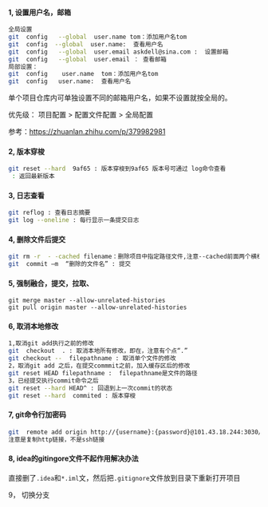 #### 1, 设置用户名，邮箱

```bash
全局设置
git  config   --global  user.name tom：添加用户名tom
git  config  --global  user.name:  查看用户名  
git  config   --global  user.email askdell@sina.com :  设置邮箱
git  config   --global  user.email ： 查看邮箱
局部设置：
git  config    user.name  tom：添加用户名tom
git  config   user.name:  查看用户名   
```

单个项目仓库内可单独设置不同的邮箱用户名，如果不设置就按全局的。

优先级： 项目配置 > 配置文件配置 > 全局配置

参考：https://zhuanlan.zhihu.com/p/379982981

#### 2, 版本穿梭

```bash
git reset --hard  9af65 : 版本穿梭到9af65 版本号可通过 log命令查看
 : 返回最新版本
```

#### 3, 日志查看

```bash
git reflog : 查看日志摘要
git log --oneline : 每行显示一条提交日志
```

#### 4, 删除文件后提交

```bash
git rm -r  - -cached filename：删除项目中指定路径文件,注意--cached前面两个横杠,  -r是递归删除文件夹内所有文件
git  commit –m  “删除的文件名” : 提交
```

#### 5,  强制融合，提交，拉取、

```5，
git merge master --allow-unrelated-histories
git pull origin master --allow-unrelated-histories
```

#### 6, 取消本地修改

```bash
1,取消git add执行之前的修改
git  checkout  . : 取消本地所有修改，即在，注意有个点“.”
git checkout --  filepathname : 取消单个文件的修改
2，取消git add 之后，在提交commmit之前，加入缓存区后的修改
git reset HEAD filepathname :  filepathname是文件的路径
3，已经提交执行commit命令之后
git reset --hard HEAD^ : 回退到上一次commit的状态
git reset --hard  commited : 版本穿梭
```

#### 7, git命令行加密码

```bash
git  remote add origin http://{username}:{password}@101.43.18.244:3030/project_name/wechat-funeng-server.git
注意是复制http链接，不是ssh链接
```

#### 8,  idea的gitingore文件不起作用解决办法

直接删了``.idea``和``*.iml``文，然后把``.gitignore``文件放到目录下重新打开项目

9， 切换分支